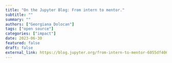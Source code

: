```yaml
---
title: "On the Jupyter Blog: From intern to mentor."
subtitle: ""
summary: ""
authors: ["Georgiana Dolocan"]
tags: ["open source"]
categories: ["impact"]
date: 2023-06-30
featured: false
draft: false
external_link: https://blog.jupyter.org/from-intern-to-mentor-6055df406999?source=collection_home---6------1-----------------------
---
```

